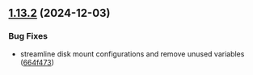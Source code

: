 ## [1.13.2](https://github.com/arpanrec/home-lab/compare/1.13.1...1.13.2) (2024-12-03)


### Bug Fixes

* streamline disk mount configurations and remove unused variables ([664f473](https://github.com/arpanrec/home-lab/commit/664f4735a30106f48c4cdc2dc9860b5f96ffe5aa))

